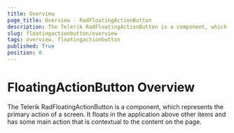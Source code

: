 ```yaml
---
title: Overview
page_title: Overview - RadFloatingActionButton
description: The Telerik RadFloatingActionButton is a component, which represents the primary action of a screen. It floats in the application above other items and has some main action that is contextual to the content on the page.
slug: floatingactionbutton/overview
tags: overview, floatingactionbutton
published: True
position: 0
---
```


# FloatingActionButton Overview

The Telerik RadFloatingActionButton is a component, which represents the primary action of a screen. It floats in the application above other items and has some main action that is contextual to the content on the page.